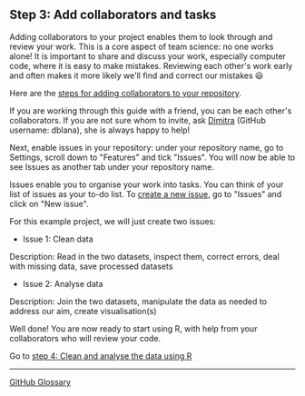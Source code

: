 ## Step 3: Add collaborators and tasks

Adding collaborators to your project enables them to look through and review your work. This is a core aspect of team science: no one works alone! It is important to share and discuss your work, especially computer code, where it is easy to make mistakes. Reviewing each other's work early and often makes it more likely we'll find and correct our mistakes :smiley:

Here are the [steps for adding collaborators to your repository](https://docs.github.com/en/account-and-profile/setting-up-and-managing-your-github-user-account/managing-access-to-your-personal-repositories/inviting-collaborators-to-a-personal-repository).

If you are working through this guide with a friend, you can be each other's collaborators. If you are not sure whom to invite, ask [Dimitra](https://github.com/dblana) (GitHub username: dblana), she is always happy to help!

Next, enable issues in your repository: under your repository name, go to Settings, scroll down to "Features" and tick "Issues". You will now be able to see Issues as another tab under your repository name.

Issues enable you to organise your work into tasks. You can think of your list of issues as your to-do list. To [create a new issue](https://docs.github.com/en/issues/tracking-your-work-with-issues/creating-an-issue), go to "Issues" and click on "New issue".

For this example project, we will just create two issues:

- Issue 1: Clean data

Description: Read in the two datasets, inspect them, correct errors, deal with missing data, save processed datasets

- Issue 2: Analyse data

Description: Join the two datasets, manipulate the data as needed to address our aim, create visualisation(s)

Well done! You are now ready to start using R, with help from your collaborators who will review your code.

Go to [step 4: Clean and analyse the data using R]()

---
[GitHub Glossary]()
